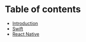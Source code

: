 # Table of contents

* [Introduction](README.md)
* [Swift](ios.md)
* [React Native](react-native.md)

